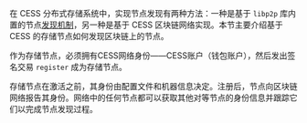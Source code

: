 在 CESS 分布式存储系统中，实现节点发现有两种方法：一种是基于 `libp2p` 库内置的节点[发现机制](https://docs.libp2p.io/concepts/discovery-routing/overview/)，另一种是基于 CESS 区块链网络实现。本节主要介绍基于 CESS 的存储节点如何发现区块链上的节点。

作为存储节点，必须拥有CESS网络身份——CESS账户（钱包账户），然后发出签名交易 `register` 成为存储节点。

存储节点在激活之前，其身份由配置文件和机器信息决定。注册后，节点向区块链网络报告其身份。网络中的任何节点都可以获取其他对等节点的身份信息并跟踪它们以完成节点发现过程。
